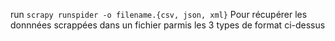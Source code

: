 run
`scrapy runspider -o filename.{csv, json, xml}`
Pour récupérer les donnnées scrappées dans un fichier parmis les 3 types de format ci-dessus
